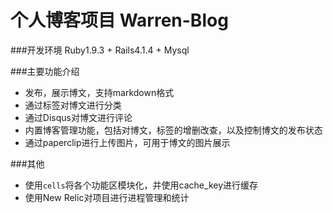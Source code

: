 个人博客项目 Warren-Blog
===========
###开发环境
Ruby1.9.3 + Rails4.1.4 + Mysql

###主要功能介绍
- 发布，展示博文，支持markdown格式
- 通过标签对博文进行分类
- 通过Disqus对博文进行评论
- 内置博客管理功能，包括对博文，标签的增删改查，以及控制博文的发布状态
- 通过paperclip进行上传图片，可用于博文的图片展示

###其他
- 使用`cells`将各个功能区模块化，并使用cache_key进行缓存
- 使用New Relic对项目进行进程管理和统计
